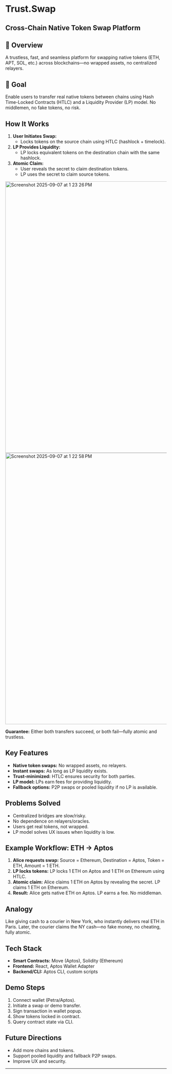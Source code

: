 # Trust.Swap
## Cross-Chain Native Token Swap Platform

## 🚀 Overview
A trustless, fast, and seamless platform for swapping native tokens (ETH, APT, SOL, etc.) across blockchains—no wrapped assets, no centralized relayers.

## 🎯 Goal
Enable users to transfer real native tokens between chains using Hash Time-Locked Contracts (HTLC) and a Liquidity Provider (LP) model. No middlemen, no fake tokens, no risk.

## How It Works
1. **User Initiates Swap:**
   - Locks tokens on the source chain using HTLC (hashlock + timelock).
2. **LP Provides Liquidity:**
   - LP locks equivalent tokens on the destination chain with the same hashlock.
3. **Atomic Claim:**
   - User reveals the secret to claim destination tokens.
   - LP uses the secret to claim source tokens.
  
<img width="1430" height="848" alt="Screenshot 2025-09-07 at 1 23 26 PM" src="https://github.com/user-attachments/assets/d8312da2-986b-4ab2-9e45-6265f8d629e3" />

<img width="1430" height="848" alt="Screenshot 2025-09-07 at 1 22 58 PM" src="https://github.com/user-attachments/assets/84b85150-7f40-4a34-8c7a-7029fd564362" />


**Guarantee:** Either both transfers succeed, or both fail—fully atomic and trustless.

## Key Features
- **Native token swaps:** No wrapped assets, no relayers.
- **Instant swaps:** As long as LP liquidity exists.
- **Trust-minimized:** HTLC ensures security for both parties.
- **LP model:** LPs earn fees for providing liquidity.
- **Fallback options:** P2P swaps or pooled liquidity if no LP is available.

## Problems Solved
- Centralized bridges are slow/risky.
- No dependence on relayers/oracles.
- Users get real tokens, not wrapped.
- LP model solves UX issues when liquidity is low.

## Example Workflow: ETH → Aptos
1. **Alice requests swap:** Source = Ethereum, Destination = Aptos, Token = ETH, Amount = 1 ETH.
2. **LP locks tokens:** LP locks 1 ETH on Aptos and 1 ETH on Ethereum using HTLC.
3. **Atomic claim:** Alice claims 1 ETH on Aptos by revealing the secret. LP claims 1 ETH on Ethereum.
4. **Result:** Alice gets native ETH on Aptos. LP earns a fee. No middleman.

## Analogy
Like giving cash to a courier in New York, who instantly delivers real ETH in Paris. Later, the courier claims the NY cash—no fake money, no cheating, fully atomic.

## Tech Stack
- **Smart Contracts:** Move (Aptos), Solidity (Ethereum)
- **Frontend:** React, Aptos Wallet Adapter
- **Backend/CLI:** Aptos CLI, custom scripts

## Demo Steps
1. Connect wallet (Petra/Aptos).
2. Initiate a swap or demo transfer.
3. Sign transaction in wallet popup.
4. Show tokens locked in contract.
5. Query contract state via CLI.

## Future Directions
- Add more chains and tokens.
- Support pooled liquidity and fallback P2P swaps.
- Improve UX and security.

---
